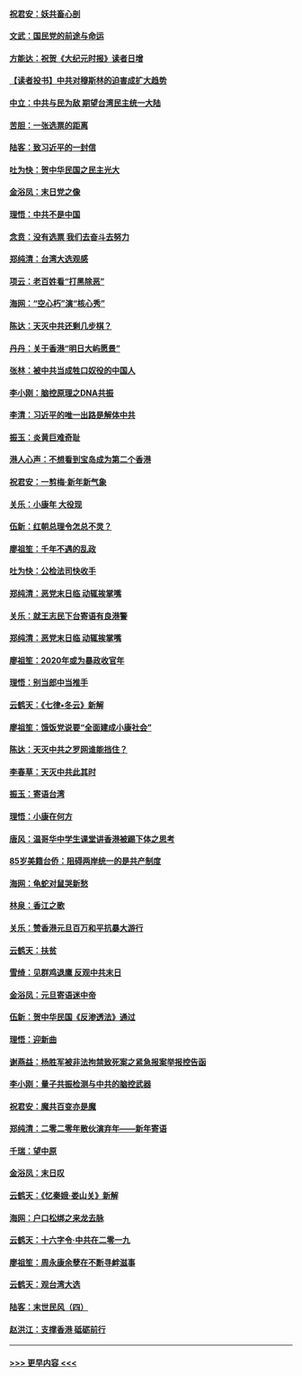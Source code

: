 #### [祝君安：妖共畜心剖](../pages/nsc993/n11794273.md?t=01152133) 
#### [文武：国民党的前途与命运](../pages/nsc993/n11794198.md?t=01152133) 
#### [方能达：祝贺《大纪元时报》读者日增](../pages/nsc993/n11793807.md?t=01152133) 
#### [【读者投书】中共对穆斯林的迫害成扩大趋势](../pages/nsc993/n11791371.md?t=01152133) 
#### [中立：中共与民为敌 期望台湾民主统一大陆](../pages/nsc993/n11790392.md?t=01152133) 
#### [苦胆：一张选票的距离](../pages/nsc993/n11788914.md?t=01152133) 
#### [陆客：致习近平的一封信](../pages/nsc993/n11788867.md?t=01152133) 
#### [吐为快：贺中华民国之民主光大](../pages/nsc993/n11788618.md?t=01152133) 
#### [金浴凤：末日党之像](../pages/nsc993/n11787475.md?t=01152133) 
#### [理悟：中共不是中国](../pages/nsc993/n11787463.md?t=01152133) 
#### [念贲：没有选票  我们去奋斗去努力](../pages/nsc993/n11787398.md?t=01152133) 
#### [郑纯清：台湾大选观感](../pages/nsc993/n11786210.md?t=01152133) 
#### [项云：老百姓看“打黑除恶”](../pages/nsc993/n11785398.md?t=01152133) 
#### [海网：“空心朽”演“核心秀”](../pages/nsc993/n11783874.md?t=01152133) 
#### [陈达：天灭中共还剩几步棋？](../pages/nsc993/n11783719.md?t=01152133) 
#### [丹丹：关于香港“明日大屿愿景”](../pages/nsc993/n11783273.md?t=01152133) 
#### [张林：被中共当成牲口奴役的中国人](../pages/nsc993/n11782397.md?t=01152133) 
#### [李小刚：脑控原理之DNA共振](../pages/nsc993/n11780962.md?t=01152133) 
#### [李清：习近平的唯一出路是解体中共](../pages/nsc993/n11780866.md?t=01152133) 
#### [振玉：炎黄巨难奇耻](../pages/nsc993/n11779632.md?t=01152133) 
#### [港人心声：不想看到宝岛成为第二个香港](../pages/nsc993/n11778817.md?t=01152133) 
#### [祝君安：一剪梅‧新年新气象](../pages/nsc993/n11776340.md?t=01152133) 
#### [关乐：小康年 大役现](../pages/nsc993/n11774213.md?t=01152133) 
#### [伍新：红朝总理令怎总不灵？](../pages/nsc993/n11770813.md?t=01152133) 
#### [廖祖笙：千年不遇的乱政](../pages/nsc993/n11770373.md?t=01152133) 
#### [吐为快：公检法司快收手](../pages/nsc993/n11770359.md?t=01152133) 
#### [郑纯清：恶党末日临 动辄挨掌嘴](../pages/nsc993/n11769912.md?t=01152133) 
#### [关乐：就王志民下台寄语有良港警](../pages/nsc993/n11769903.md?t=01152133) 
#### [郑纯清：恶党末日临 动辄挨掌嘴](../pages/nsc993/n11769356.md?t=01152133) 
#### [廖祖笙：2020年或为暴政收官年](../pages/nsc993/n11768216.md?t=01152133) 
#### [理悟：别当郎中当推手](../pages/nsc993/n11768243.md?t=01152133) 
#### [云鹤天：《七律▪冬云》新解](../pages/nsc993/n11768204.md?t=01152133) 
#### [廖祖笙：饿饭党说要“全面建成小康社会”](../pages/nsc993/n11767482.md?t=01152133) 
#### [陈达：天灭中共之罗网谁能挡住？](../pages/nsc993/n11767465.md?t=01152133) 
#### [李春草：天灭中共此其时](../pages/nsc993/n11767452.md?t=01152133) 
#### [振玉：寄语台湾](../pages/nsc993/n11767432.md?t=01152133) 
#### [理悟：小康在何方](../pages/nsc993/n11767394.md?t=01152133) 
#### [唐风：温哥华中学生课堂讲香港被踢下体之思考](../pages/nsc993/n11766848.md?t=01152133) 
#### [85岁美籍台侨：阻碍两岸统一的是共产制度](../pages/nsc993/n11765043.md?t=01152133) 
#### [海网：龟蛇对鼠哭新愁](../pages/nsc993/n11764895.md?t=01152133) 
#### [林泉：香江之歌](../pages/nsc993/n11764415.md?t=01152133) 
#### [关乐：赞香港元旦百万和平抗暴大游行](../pages/nsc993/n11764382.md?t=01152133) 
#### [云鹤天：扶贫](../pages/nsc993/n11764245.md?t=01152133) 
#### [雪绮：见群鸡退鹰  反观中共末日](../pages/nsc993/n11762112.md?t=01152133) 
#### [金浴凤：元旦寄语迷中帝](../pages/nsc993/n11761788.md?t=01152133) 
#### [伍新：贺中华民国《反渗透法》通过](../pages/nsc993/n11761994.md?t=01152133) 
#### [理悟：迎新曲](../pages/nsc993/n11761152.md?t=01152133) 
#### [谢燕益：杨胜军被非法拘禁致死案之紧急报案举报控告函](../pages/nsc993/n11756134.md?t=01152133) 
#### [李小刚：量子共振检测与中共的脑控武器](../pages/nsc993/n11754518.md?t=01152133) 
#### [祝君安：魔共百变亦是魔](../pages/nsc993/n11754469.md?t=01152133) 
#### [郑纯清：二零二零年散伙演弃年——新年寄语](../pages/nsc993/n11754195.md?t=01152133) 
#### [千瑞：望中原](../pages/nsc993/n11754159.md?t=01152133) 
#### [金浴凤：末日叹](../pages/nsc993/n11752359.md?t=01152133) 
#### [云鹤天：《忆秦娥‧娄山关》新解](../pages/nsc993/n11752348.md?t=01152133) 
#### [海网：户口松绑之来龙去脉](../pages/nsc993/n11752328.md?t=01152133) 
#### [云鹤天：十六字令‧中共在二零一九](../pages/nsc993/n11752305.md?t=01152133) 
#### [廖祖笙：周永康余孽在不断寻衅滋事](../pages/nsc993/n11751013.md?t=01152133) 
#### [云鹤天：观台湾大选](../pages/nsc993/n11751007.md?t=01152133) 
#### [陆客：末世民风（四）](../pages/nsc993/n11749203.md?t=01152133) 
#### [赵洪江：支撑香港 砥砺前行](../pages/nsc993/n11748482.md?t=01152133) 

----
#### [ >>> 更早内容 <<< ](../indexes/nsc993-earlier.md)
